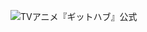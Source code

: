 ![TVアニメ『ギットハブ』公式](https://github.com/SAWARATSUKI/KawaiiLogos/blob/main/GitHub/GitHub.png "Github Season 2")

